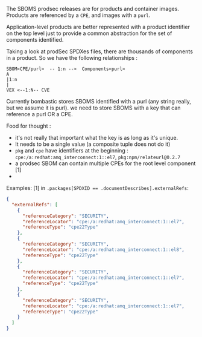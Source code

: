 The SBOMS prodsec releases are for products and container images.
Products are referenced by a `CPE`, and images with a `purl`.

Application-level products are better represented with a product identifier on the top level
just to provide a common abstraction for the set of components identified.

Taking a look at prodSec SPDXes files, there are thousands of components in a product.
So we have the following relationships :
```
SBOM<CPE/purl>  -- 1:n -->  Components<purl>
A               
|1:n
|     
VEX <--1:N-- CVE   
```

Currently bombastic stores SBOMS identified with a purl (any string really, but we assume it is purl).
we need to store SBOMS with a key that can reference a purl OR a CPE.

Food for thought :
- it's not really that important what the key is as long as it's unique.
- It needs to be a single value (a composite tuple does not do it)
- `pkg` and `cpe` have identifiers at the beginning : `cpe:/a:redhat:amq_interconnect:1::el7`, `pkg:npm/relateurl@0.2.7`
- a prodsec SBOM can contain multiple CPEs for the root level component [1]
-


Examples:
[1] in `.packages[SPDXID == .documentDescribes].externalRefs`:
```json
{
  "externalRefs": [
    {
      "referenceCategory": "SECURITY",
      "referenceLocator": "cpe:/a:redhat:amq_interconnect:1::el7",
      "referenceType": "cpe22Type"
    },
    {
      "referenceCategory": "SECURITY",
      "referenceLocator": "cpe:/a:redhat:amq_interconnect:1::el8",
      "referenceType": "cpe22Type"
    },
    {
      "referenceCategory": "SECURITY",
      "referenceLocator": "cpe:/a:redhat:amq_interconnect:1::el7",
      "referenceType": "cpe22Type"
    },
    {
      "referenceCategory": "SECURITY",
      "referenceLocator": "cpe:/a:redhat:amq_interconnect:1::el7",
      "referenceType": "cpe22Type"
    }
  ]
}
```